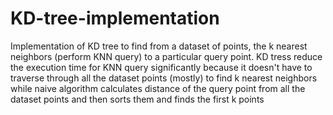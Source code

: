 # KD-tree-implementation
Implementation of KD tree to find from a dataset of points, the k nearest neighbors (perform KNN query) to a particular query point. KD tress reduce the execution time for KNN query significantly because it doesn't have to traverse through all the dataset points (mostly) to find k nearest neighbors while naive algorithm calculates distance of the query point from all the dataset points and then sorts them and finds the first k points 
